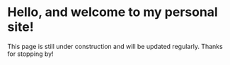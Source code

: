 # Hello, and welcome to my personal site!
This page is still under construction and will be updated regularly. 
Thanks for stopping by! 
